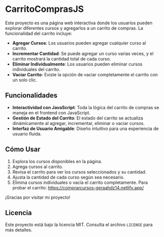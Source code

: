 ﻿# CarritoComprasJS

Este proyecto es una página web interactiva donde los usuarios pueden explorar diferentes cursos y agregarlos a un carrito de compras. La funcionalidad del carrito incluye:

- **Agregar Cursos**: Los usuarios pueden agregar cualquier curso al carrito.
- **Incrementar Cantidad**: Se puede agregar un curso varias veces, y el carrito mostrará la cantidad total de cada curso.
- **Eliminar Individualmente**: Los usuarios pueden eliminar cursos individuales del carrito.
- **Vaciar Carrito**: Existe la opción de vaciar completamente el carrito con un solo clic.

## Funcionalidades

- **Interactividad con JavaScript**: Toda la lógica del carrito de compras se maneja en el frontend con JavaScript.
- **Gestión de Estado del Carrito**: El estado del carrito se actualiza dinámicamente al agregar, incrementar, eliminar o vaciar cursos.
- **Interfaz de Usuario Amigable**: Diseño intuitivo para una experiencia de usuario fluida.

## Cómo Usar

1. Explora los cursos disponibles en la página.
2. Agrega cursos al carrito.
3. Revisa el carrito para ver los cursos seleccionados y su cantidad.
4. Ajusta la cantidad de cada curso según sea necesario.
5. Elimina cursos individuales o vacía el carrito completamente.
   Para probar el carrito:
   https://comprarcursos-geraahdz14.netlify.app/

¡Gracias por visitar mi proyecto! 


## Licencia

Este proyecto está bajo la licencia MIT. Consulta el archivo `LICENSE` para más detalles.
